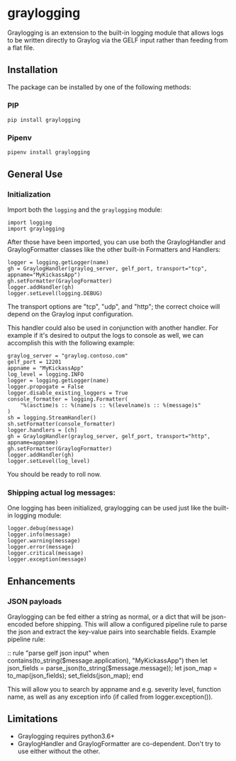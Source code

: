 # graylogging

Graylogging is an extension to the built-in logging module that allows logs to be written directly to Graylog via the GELF input rather than feeding from a flat file.

## Installation

The package can be installed by one of the following methods:

### PIP

    pip install graylogging

### Pipenv

    pipenv install graylogging

## General Use


### Initialization

Import both the `logging` and the `graylogging` module:

    import logging
    import graylogging

After those have been imported, you can use both the GraylogHandler and GraylogFormatter classes like the other built-in Formatters and Handlers:

    logger = logging.getLogger(name)
    gh = GraylogHandler(graylog_server, gelf_port, transport="tcp", appname="MyKickassApp")
    gh.setFormatter(GraylogFormatter)
    logger.addHandler(gh)
    logger.setLevel(logging.DEBUG)

The transport options are "tcp", "udp", and "http"; the correct choice will depend on the Graylog input configuration. 

This handler could also be used in conjunction with another handler. For example if it's desired to output the logs to console as well, we can accomplish this with the following example:

    graylog_server = "graylog.contoso.com"
    gelf_port = 12201
    appname = "MyKickassApp"
    log_level = logging.INFO
    logger = logging.getLogger(name)
    logger.propogate = False
    logger.disable_existing_loggers = True
    console_formatter = logging.Formatter(
        "%(asctime)s :: %(name)s :: %(levelname)s :: %(message)s"
    )
    sh = logging.StreamHandler()
    sh.setFormatter(console_formatter)
    logger.handlers = [ch]
    gh = GraylogHandler(graylog_server, gelf_port, transport="http", appname=appname)
    gh.setFormatter(GraylogFormatter)
    logger.addHandler(gh)
    logger.setLevel(log_level)

You should be ready to roll now.

### Shipping actual log messages:

One logging has been initialized, graylogging can be used just like the built-in logging module:

    logger.debug(message)
    logger.info(message)
    logger.warning(message)
    logger.error(message)
    logger.critical(message)
    logger.exception(message)

## Enhancements

### JSON payloads

Graylogging can be fed either a string as normal, or a dict that will be json-encoded before shipping. This will allow a configured pipeline rule to parse the json and extract the key-value pairs into searchable fields. Example pipeline rule:

::
    rule "parse gelf json input"
    when
      contains(to_string($message.application), "MyKickassApp")
    then
      let json_fields = parse_json(to_string($message.message));
      let json_map = to_map(json_fields);
      set_fields(json_map);
    end

This will allow you to search by appname and e.g. severity level, function name, as well as any exception info (if called from logger.exception()).

## Limitations

* Graylogging requires python3.6+
* GraylogHandler and GraylogFormatter are co-dependent. Don't try to use either without the other.
